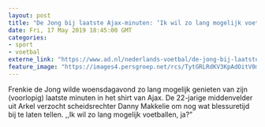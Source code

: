 ```yaml
---
layout: post
title: "De Jong bij laatste Ajax-minuten: ‘Ik wil zo lang mogelijk voetballen’"
date: Fri, 17 May 2019 18:45:00 GMT
categories: 
- sport 
- voetbal 
externe_link: "https://www.ad.nl/nederlands-voetbal/de-jong-bij-laatste-ajax-minuten-ik-wil-zo-lang-mogelijk-voetballen~a42a2c99/"
feature_image: "https://images4.persgroep.net/rcs/TytGRLRdKV3KpAdOitV0mO2-JTo/diocontent/148559933/_fitwidth/400/?appId=21791a8992982cd8da851550a453bd7f&quality=0.7"
---
```


Frenkie de Jong wilde woensdagavond zo lang mogelijk genieten van zijn (voorlopig) laatste minuten in het shirt van Ajax. De 22-jarige middenvelder uit Arkel verzocht scheidsrechter Danny Makkelie om nog wat blessuretijd bij te laten tellen. ,,Ik wil zo lang mogelijk voetballen, ja?”
